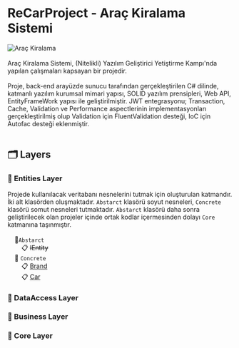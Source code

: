 # ReCarProject - Araç Kiralama Sistemi
![Araç Kiralama](https://img.letgo.com/images/5e/99/87/74/5e9987741eaf8284622e656816d39b49.jpeg?impolicy=img_600_pwa)
<br><br>
 Araç Kiralama Sistemi, (Nitelikli) Yazılım Geliştirici Yetiştirme Kampı'nda yapılan çalışmaları kapsayan bir projedir.
 <br><br>
Proje, back-end arayüzde sunucu tarafından gerçekleştirilen C# dilinde, katmanlı yazılım kurumsal mimari yapısı, SOLID yazılım prensipleri, Web API, EntityFrameWork yapısı ile geliştirilmiştir. JWT entegrasyonu; Transaction, Cache, Validation ve Performance aspectlerinin implementasyonları gerçekleştirilmiş olup Validation için FluentValidation desteği, IoC için Autofac desteği eklenmiştir.
 <br><br>
## :card_index_dividers: Layers
### :file_folder: Entities Layer
Projede kullanılacak veritabanı nesnelerini tutmak için oluşturulan katmandır.<br>
İki alt klasörden oluşmaktadır. `Abstarct` klasörü soyut nesneleri, `Concrete` klasörü somut nesneleri tutmaktadır.
`Abstarct` klasörü daha sonra geliştirilecek olan projeler içinde ortak kodlar içermesinden dolayı `Core` katmanına taşınmıştır.
<br><br>
&nbsp;&nbsp;&nbsp;&nbsp;:open_file_folder:`Abstarct`<br>
&nbsp;&nbsp;&nbsp;&nbsp;&nbsp;&nbsp;&nbsp;&nbsp;:clipboard: ~~IEntity~~<br>
&nbsp;&nbsp;&nbsp;&nbsp;:open_file_folder: `Concrete`<br>
&nbsp;&nbsp;&nbsp;&nbsp;&nbsp;&nbsp;&nbsp;&nbsp;:clipboard: [Brand](https://github.com/ilaydaez/ReCarProject2/blob/master/Entitie/Concrete/Brand.cs)<br>
&nbsp;&nbsp;&nbsp;&nbsp;&nbsp;&nbsp;&nbsp;&nbsp;:clipboard: [Car](https://github.com/ilaydaez/ReCarProject2/blob/master/Entitie/Concrete/Car.cs)<br>
### :file_folder: DataAccess Layer
### :file_folder: Business Layer
### :file_folder: Core Layer
